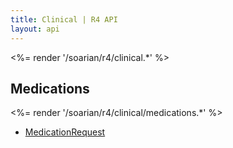 ```yaml
---
title: Clinical | R4 API
layout: api
---
```


<%= render '/soarian/r4/clinical.*' %>

## Medications
<%= render '/soarian/r4/clinical/medications.*' %>

* [MedicationRequest](/soarian/r4/clinical/medications/medicationrequest)

